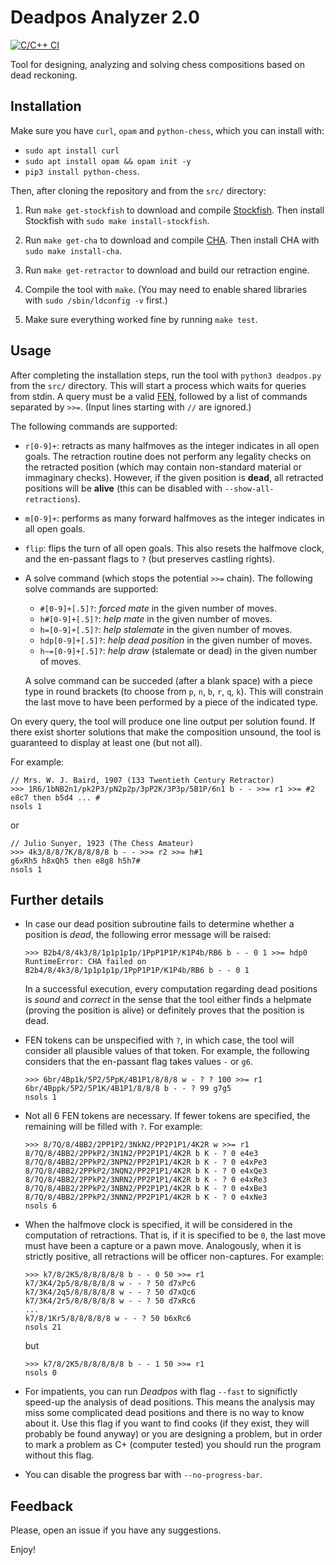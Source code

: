 # Deadpos Analyzer 2.0

[![C/C++ CI](https://github.com/miguel-ambrona/deadpos/actions/workflows/c-cpp.yml/badge.svg?branch=master)](https://github.com/miguel-ambrona/deadpos/actions/workflows/c-cpp.yml)

Tool for designing, analyzing and solving chess compositions based on
dead reckoning.

## Installation

Make sure you have `curl`, `opam` and `python-chess`, which you can
install with:
  - `sudo apt install curl`
  - `sudo apt install opam && opam init -y`
  - `pip3 install python-chess`.

Then, after cloning the repository and from the `src/` directory:

1. Run `make get-stockfish` to download and compile
   [Stockfish](https://github.com/official-stockfish/Stockfish).
   Then install Stockfish with `sudo make install-stockfish`.

2. Run `make get-cha` to download and compile
   [CHA](https://github.com/miguel-ambrona/D3-Chess).
   Then install CHA with `sudo make install-cha`.

3. Run `make get-retractor` to download and build our retraction engine.

4. Compile the tool with `make`. (You may need to enable shared libraries
   with `sudo /sbin/ldconfig -v` first.)

5. Make sure everything worked fine by running `make test`.

## Usage

After completing the installation steps, run the tool with
`python3 deadpos.py` from the `src/` directory.
This will start a process which waits for queries from stdin.
A query must be a valid
[FEN](https://en.wikipedia.org/wiki/Forsyth%E2%80%93Edwards_Notation),
followed by a list of commands separated by `>>=`.
(Input lines starting with `//` are ignored.)

The following commands are supported:
 - `r[0-9]+`: retracts as many halfmoves as the integer indicates in all
    open goals.
    The retraction routine does not perform any legality checks on the
    retracted position (which may contain non-standard material or immaginary
    checks). However, if the given position is **dead**, all retracted positions
    will be **alive** (this can be disabled with `--show-all-retractions`).

 - `m[0-9]+`: performs as many forward halfmoves as the integer indicates in all
    open goals.

 - `flip`: flips the turn of all open goals. This also resets the halfmove clock,
   and the en-passant flags to `?` (but preserves castling rights).

 - A solve command (which stops the potential `>>=` chain). The following solve
   commands are supported:
     - `#[0-9]+[.5]?`: *forced mate* in the given number of moves.
     - `h#[0-9]+[.5]?`: *help mate* in the given number of moves.
     - `h=[0-9]+[.5]?`: *help stalemate* in the given number of moves.
     - `hdp[0-9]+[.5]?`: *help dead position* in the given number of moves.
     - `h~=[0-9]+[.5]?`: *help draw* (stalemate or dead) in the given number of
        moves.

   A solve command can be succeded (after a blank space) with a piece type in
   round brackets (to choose from `p`, `n`, `b`, `r`, `q`, `k`).
   This will constrain the last move to have been performed by a piece of the
   indicated type.

On every query, the tool will produce one line output per solution found.
If there exist shorter solutions that make the composition unsound, the tool
is guaranteed to display at least one (but not all).

For example:
```
// Mrs. W. J. Baird, 1907 (133 Twentieth Century Retractor)
>>> 1R6/1bNB2n1/pk2P3/pN2p2p/3pP2K/3P3p/5B1P/6n1 b - - >>= r1 >>= #2
e8c7 then b5d4 ... #
nsols 1
```
or
```
// Julio Sunyer, 1923 (The Chess Amateur)
>>> 4k3/8/8/7K/8/8/8/8 b - - >>= r2 >>= h#1
g6xRh5 h8xQh5 then e8g8 h5h7#
nsols 1
```

## Further details

- In case our dead position subroutine fails to determine whether a position
  is *dead*, the following error message will be raised:
  ```
  >>> B2b4/8/4k3/8/1p1p1p1p/1PpP1P1P/K1P4b/RB6 b - - 0 1 >>= hdp0
  RuntimeError: CHA failed on B2b4/8/4k3/8/1p1p1p1p/1PpP1P1P/K1P4b/RB6 b - - 0 1
  ```
  In a successful execution, every computation regarding dead positions is
  *sound* and *correct* in the sense that the tool either finds a helpmate
  (proving the position is alive) or definitely proves that the position is dead.

- FEN tokens can be unspecified with `?`, in which case, the tool will consider
  all plausible values of that token. For example, the following considers that
  the en-passant flag takes values `-` or `g6`.
  ```
  >>> 6br/4Bp1k/5P2/5PpK/4B1P1/8/8/8 w - ? ? 100 >>= r1
  6br/4Bppk/5P2/5P1K/4B1P1/8/8/8 b - - ? 99 g7g5
  nsols 1
  ```

- Not all 6 FEN tokens are necessary. If fewer tokens are specified, the
  remaining will be filled with `?`. For example:
  ```
  >>> 8/7Q/8/4BB2/2PP1P2/3NkN2/PP2P1P1/4K2R w >>= r1
  8/7Q/8/4BB2/2PPkP2/3N1N2/PP2P1P1/4K2R b K - ? 0 e4e3
  8/7Q/8/4BB2/2PPkP2/3NPN2/PP2P1P1/4K2R b K - ? 0 e4xPe3
  8/7Q/8/4BB2/2PPkP2/3NQN2/PP2P1P1/4K2R b K - ? 0 e4xQe3
  8/7Q/8/4BB2/2PPkP2/3NRN2/PP2P1P1/4K2R b K - ? 0 e4xRe3
  8/7Q/8/4BB2/2PPkP2/3NBN2/PP2P1P1/4K2R b K - ? 0 e4xBe3
  8/7Q/8/4BB2/2PPkP2/3NNN2/PP2P1P1/4K2R b K - ? 0 e4xNe3
  nsols 6
  ```

- When the halfmove clock is specified, it will be considered in the computation
  of retractions. That is, if it is specified to be `0`, the last move must have
  been a capture or a pawn move. Analogously, when it is strictly positive, all
  retractions will be officer non-captures.
  For example:
  ```
  >>> k7/8/2K5/8/8/8/8/8 b - - 0 50 >>= r1
  k7/3K4/2p5/8/8/8/8/8 w - - ? 50 d7xPc6
  k7/3K4/2q5/8/8/8/8/8 w - - ? 50 d7xQc6
  k7/3K4/2r5/8/8/8/8/8 w - - ? 50 d7xRc6
  ...
  k7/8/1Kr5/8/8/8/8/8 w - - ? 50 b6xRc6
  nsols 21
  ```
  but
  ```
  >>> k7/8/2K5/8/8/8/8/8 b - - 1 50 >>= r1
  nsols 0
  ```

- For impatients, you can run *Deadpos* with flag `--fast` to significtly
  speed-up the analysis of dead positions. This means the analysis may miss
  some complicated dead positions and there is no way to know about it.
  Use this flag if you want to find cooks (if they exist, they will probably
  be found anyway) or you are designing a problem, but in order to mark a
  problem as C+ (computer tested) you should run the program without this flag.

- You can disable the progress bar with `--no-progress-bar`.

## Feedback

Please, open an issue if you have any suggestions.

Enjoy!
